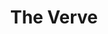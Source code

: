 ---
title: "The Verve"
summary: "The Verve were an English rock band that formed in Wigan in 1990. Core members: Richard Ashcroft , Nick McCabe , Simon Jones , and Peter Salisbury . Simon Tong was added as second guitarist for the album \"Urban Hymns\" but not included in the group's 2008 reformation. Group formed simply as Verve in 1991 . Early material tended toward guitar-based soundscapes influenced by My Bloody Valentine, but they would later become a more conventional alt-rock group. In April 1999 The Verve announced that they had mutually agreed to disband. 8 years later the original band reconciled their differences and reunited to record a new album and resume touring."
image: "the-verve.jpg"
apple_music_artist_url: "https://music.apple.com/gb/artist/the-verve/528110"
wikipedia_url: "none"
---